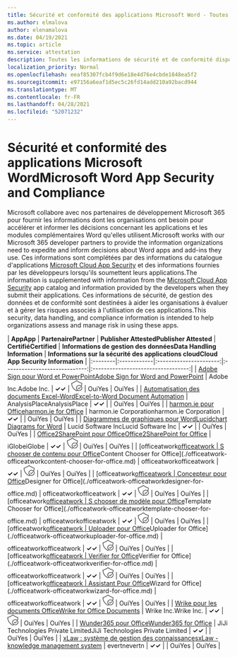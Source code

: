```yaml
---
title: Sécurité et conformité des applications Microsoft Word - Toutes les applications
ms.author: elmalova
author: elenamalova
ms.date: 04/19/2021
ms.topic: article
ms.service: attestation
description: Toutes les informations de sécurité et de conformité disponibles pour toutes les applications Microsoft Word.
localization_priority: Normal
ms.openlocfilehash: eeaf85307fcb4f9d6e18e4d76e4cbde1848ea5f2
ms.sourcegitcommit: e97156a6eaf1d5ec5c26fd14add210a92bacd944
ms.translationtype: MT
ms.contentlocale: fr-FR
ms.lasthandoff: 04/28/2021
ms.locfileid: "52071232"
---
```

# <a name="microsoft-word-app-security-and-compliance"></a><span data-ttu-id="46c55-103">Sécurité et conformité des applications Microsoft Word</span><span class="sxs-lookup"><span data-stu-id="46c55-103">Microsoft Word App Security and Compliance</span></span>

<span data-ttu-id="46c55-104">Microsoft collabore avec nos partenaires de développement Microsoft 365 pour fournir les informations dont les organisations ont besoin pour accélérer et informer les décisions concernant les applications et les modules complémentaires Word qu'elles utilisent.</span><span class="sxs-lookup"><span data-stu-id="46c55-104">Microsoft works with our Microsoft 365 developer partners to provide the information organizations need to expedite and inform decisions about Word apps and add-ins they use.</span></span> <span data-ttu-id="46c55-105">Ces informations sont complétées par des informations du catalogue d'applications [Microsoft Cloud App Security](https://www.microsoft.com/en-us/enterprise-mobility-security/cloud-app-security) et des informations fournies par les développeurs lorsqu'ils soumettent leurs applications.</span><span class="sxs-lookup"><span data-stu-id="46c55-105">The information is supplemented with information from the [Microsoft Cloud App Security](https://www.microsoft.com/en-us/enterprise-mobility-security/cloud-app-security) app catalog and information provided by the developers when they submit their applications.</span></span> <span data-ttu-id="46c55-106">Ces informations de sécurité, de gestion des données et de conformité sont destinées à aider les organisations à évaluer et à gérer les risques associés à l'utilisation de ces applications.</span><span class="sxs-lookup"><span data-stu-id="46c55-106">This security, data handling, and compliance information is intended to help organizations assess and manage risk in using these apps.</span></span>

| <span data-ttu-id="46c55-107">**App**</span><span class="sxs-lookup"><span data-stu-id="46c55-107">**App**</span></span> | <span data-ttu-id="46c55-108">**Partenaire**</span><span class="sxs-lookup"><span data-stu-id="46c55-108">**Partner**</span></span> | <span data-ttu-id="46c55-109">**Publisher Attested**</span><span class="sxs-lookup"><span data-stu-id="46c55-109">**Publisher Attested**</span></span> | <span data-ttu-id="46c55-110">**Certifié**</span><span class="sxs-lookup"><span data-stu-id="46c55-110">**Certified**</span></span> | <span data-ttu-id="46c55-111">**Informations de gestion des données**</span><span class="sxs-lookup"><span data-stu-id="46c55-111">**Data Handling Information**</span></span> | <span data-ttu-id="46c55-112">**Informations sur la sécurité des applications cloud**</span><span class="sxs-lookup"><span data-stu-id="46c55-112">**Cloud App Security Information**</span></span> |
|:--------|:------------|:----------------------:|:-----------------------------:|:----------------------------------:|
| [<span data-ttu-id="46c55-113">Adobe Sign pour Word et PowerPoint</span><span class="sxs-lookup"><span data-stu-id="46c55-113">Adobe Sign for Word and PowerPoint</span></span>](./adobe-inc-sign-for-word-and-powerpoint.md) | <span data-ttu-id="46c55-114">Adobe Inc.</span><span class="sxs-lookup"><span data-stu-id="46c55-114">Adobe Inc.</span></span> | <span data-ttu-id="46c55-115">**✓**</span><span class="sxs-lookup"><span data-stu-id="46c55-115">**✓**</span></span> | <img alt="Certified application badge" src="../media/certified-badge.png" height="25" width="25" /> | <span data-ttu-id="46c55-116">Oui</span><span class="sxs-lookup"><span data-stu-id="46c55-116">Yes</span></span> | <span data-ttu-id="46c55-117">Oui</span><span class="sxs-lookup"><span data-stu-id="46c55-117">Yes</span></span> |
| [<span data-ttu-id="46c55-118">Automatisation des documents Excel-Word</span><span class="sxs-lookup"><span data-stu-id="46c55-118">Excel-to-Word Document Automation</span></span>](./analysisplace-excel-to-word-document-automation.md) | <span data-ttu-id="46c55-119">AnalysisPlace</span><span class="sxs-lookup"><span data-stu-id="46c55-119">AnalysisPlace</span></span> | <span data-ttu-id="46c55-120">**✓**</span><span class="sxs-lookup"><span data-stu-id="46c55-120">**✓**</span></span> |  | <span data-ttu-id="46c55-121">Oui</span><span class="sxs-lookup"><span data-stu-id="46c55-121">Yes</span></span> | <span data-ttu-id="46c55-122">Oui</span><span class="sxs-lookup"><span data-stu-id="46c55-122">Yes</span></span> |
| [<span data-ttu-id="46c55-123">harmon.ie pour Office</span><span class="sxs-lookup"><span data-stu-id="46c55-123">harmon.ie for Office</span></span>](./harmonie-corporation-for-office.md) | <span data-ttu-id="46c55-124">harmon.ie Corporation</span><span class="sxs-lookup"><span data-stu-id="46c55-124">harmon.ie Corporation</span></span> | <span data-ttu-id="46c55-125">**✓**</span><span class="sxs-lookup"><span data-stu-id="46c55-125">**✓**</span></span> |  | <span data-ttu-id="46c55-126">Oui</span><span class="sxs-lookup"><span data-stu-id="46c55-126">Yes</span></span> | <span data-ttu-id="46c55-127">Oui</span><span class="sxs-lookup"><span data-stu-id="46c55-127">Yes</span></span> |
| [<span data-ttu-id="46c55-128">Diagrammes de graphiques pour Word</span><span class="sxs-lookup"><span data-stu-id="46c55-128">Lucidchart Diagrams for Word</span></span>](./lucid-software-inc-lucidchart-diagrams-for-word.md) | <span data-ttu-id="46c55-129">Lucid Software Inc</span><span class="sxs-lookup"><span data-stu-id="46c55-129">Lucid Software Inc</span></span> | <span data-ttu-id="46c55-130">**✓**</span><span class="sxs-lookup"><span data-stu-id="46c55-130">**✓**</span></span> |  | <span data-ttu-id="46c55-131">Oui</span><span class="sxs-lookup"><span data-stu-id="46c55-131">Yes</span></span> | <span data-ttu-id="46c55-132">Oui</span><span class="sxs-lookup"><span data-stu-id="46c55-132">Yes</span></span> |
| [<span data-ttu-id="46c55-133">Office2SharePoint pour Office</span><span class="sxs-lookup"><span data-stu-id="46c55-133">Office2SharePoint for Office</span></span>](./iglobe-office2sharepoint-for-office.md) | <span data-ttu-id="46c55-134">iGlobe</span><span class="sxs-lookup"><span data-stu-id="46c55-134">iGlobe</span></span> | <span data-ttu-id="46c55-135">**✓**</span><span class="sxs-lookup"><span data-stu-id="46c55-135">**✓**</span></span> | <img alt="Certified application badge" src="../media/certified-badge.png" height="25" width="25" /> | <span data-ttu-id="46c55-136">Oui</span><span class="sxs-lookup"><span data-stu-id="46c55-136">Yes</span></span> | <span data-ttu-id="46c55-137">Oui</span><span class="sxs-lookup"><span data-stu-id="46c55-137">Yes</span></span> |
| <span data-ttu-id="46c55-138">[officeatwork</span><span class="sxs-lookup"><span data-stu-id="46c55-138">[officeatwork</span></span> | <span data-ttu-id="46c55-139">S chooser de contenu pour Office](./officeatwork-officeatworkcontent-chooser-for-office.md)</span><span class="sxs-lookup"><span data-stu-id="46c55-139">Content Chooser for Office](./officeatwork-officeatworkcontent-chooser-for-office.md)</span></span> | <span data-ttu-id="46c55-140">officeatwork</span><span class="sxs-lookup"><span data-stu-id="46c55-140">officeatwork</span></span> | <span data-ttu-id="46c55-141">**✓**</span><span class="sxs-lookup"><span data-stu-id="46c55-141">**✓**</span></span> | <img alt="Certified application badge" src="../media/certified-badge.png" height="25" width="25" /> | <span data-ttu-id="46c55-142">Oui</span><span class="sxs-lookup"><span data-stu-id="46c55-142">Yes</span></span> | <span data-ttu-id="46c55-143">Oui</span><span class="sxs-lookup"><span data-stu-id="46c55-143">Yes</span></span> |
| <span data-ttu-id="46c55-144">[officeatwork</span><span class="sxs-lookup"><span data-stu-id="46c55-144">[officeatwork</span></span> | <span data-ttu-id="46c55-145">Concepteur pour Office](./officeatwork-officeatworkdesigner-for-office.md)</span><span class="sxs-lookup"><span data-stu-id="46c55-145">Designer for Office](./officeatwork-officeatworkdesigner-for-office.md)</span></span> | <span data-ttu-id="46c55-146">officeatwork</span><span class="sxs-lookup"><span data-stu-id="46c55-146">officeatwork</span></span> | <span data-ttu-id="46c55-147">**✓**</span><span class="sxs-lookup"><span data-stu-id="46c55-147">**✓**</span></span> | <img alt="Certified application badge" src="../media/certified-badge.png" height="25" width="25" /> | <span data-ttu-id="46c55-148">Oui</span><span class="sxs-lookup"><span data-stu-id="46c55-148">Yes</span></span> | <span data-ttu-id="46c55-149">Oui</span><span class="sxs-lookup"><span data-stu-id="46c55-149">Yes</span></span> |
| <span data-ttu-id="46c55-150">[officeatwork</span><span class="sxs-lookup"><span data-stu-id="46c55-150">[officeatwork</span></span> | <span data-ttu-id="46c55-151">S chooser de modèle pour Office](./officeatwork-officeatworktemplate-chooser-for-office.md)</span><span class="sxs-lookup"><span data-stu-id="46c55-151">Template Chooser for Office](./officeatwork-officeatworktemplate-chooser-for-office.md)</span></span> | <span data-ttu-id="46c55-152">officeatwork</span><span class="sxs-lookup"><span data-stu-id="46c55-152">officeatwork</span></span> | <span data-ttu-id="46c55-153">**✓**</span><span class="sxs-lookup"><span data-stu-id="46c55-153">**✓**</span></span> | <img alt="Certified application badge" src="../media/certified-badge.png" height="25" width="25" /> | <span data-ttu-id="46c55-154">Oui</span><span class="sxs-lookup"><span data-stu-id="46c55-154">Yes</span></span> | <span data-ttu-id="46c55-155">Oui</span><span class="sxs-lookup"><span data-stu-id="46c55-155">Yes</span></span> |
| <span data-ttu-id="46c55-156">[officeatwork</span><span class="sxs-lookup"><span data-stu-id="46c55-156">[officeatwork</span></span> | <span data-ttu-id="46c55-157">Uploader pour Office](./officeatwork-officeatworkuploader-for-office.md)</span><span class="sxs-lookup"><span data-stu-id="46c55-157">Uploader for Office](./officeatwork-officeatworkuploader-for-office.md)</span></span> | <span data-ttu-id="46c55-158">officeatwork</span><span class="sxs-lookup"><span data-stu-id="46c55-158">officeatwork</span></span> | <span data-ttu-id="46c55-159">**✓**</span><span class="sxs-lookup"><span data-stu-id="46c55-159">**✓**</span></span> | <img alt="Certified application badge" src="../media/certified-badge.png" height="25" width="25" /> | <span data-ttu-id="46c55-160">Oui</span><span class="sxs-lookup"><span data-stu-id="46c55-160">Yes</span></span> | <span data-ttu-id="46c55-161">Oui</span><span class="sxs-lookup"><span data-stu-id="46c55-161">Yes</span></span> |
| <span data-ttu-id="46c55-162">[officeatwork</span><span class="sxs-lookup"><span data-stu-id="46c55-162">[officeatwork</span></span> | <span data-ttu-id="46c55-163">Verifier for Office](./officeatwork-officeatworkverifier-for-office.md)</span><span class="sxs-lookup"><span data-stu-id="46c55-163">Verifier for Office](./officeatwork-officeatworkverifier-for-office.md)</span></span> | <span data-ttu-id="46c55-164">officeatwork</span><span class="sxs-lookup"><span data-stu-id="46c55-164">officeatwork</span></span> | <span data-ttu-id="46c55-165">**✓**</span><span class="sxs-lookup"><span data-stu-id="46c55-165">**✓**</span></span> | <img alt="Certified application badge" src="../media/certified-badge.png" height="25" width="25" /> | <span data-ttu-id="46c55-166">Oui</span><span class="sxs-lookup"><span data-stu-id="46c55-166">Yes</span></span> | <span data-ttu-id="46c55-167">Oui</span><span class="sxs-lookup"><span data-stu-id="46c55-167">Yes</span></span> |
| <span data-ttu-id="46c55-168">[officeatwork</span><span class="sxs-lookup"><span data-stu-id="46c55-168">[officeatwork</span></span> | <span data-ttu-id="46c55-169">Assistant Pour Office](./officeatwork-officeatworkwizard-for-office.md)</span><span class="sxs-lookup"><span data-stu-id="46c55-169">Wizard for Office](./officeatwork-officeatworkwizard-for-office.md)</span></span> | <span data-ttu-id="46c55-170">officeatwork</span><span class="sxs-lookup"><span data-stu-id="46c55-170">officeatwork</span></span> | <span data-ttu-id="46c55-171">**✓**</span><span class="sxs-lookup"><span data-stu-id="46c55-171">**✓**</span></span> | <img alt="Certified application badge" src="../media/certified-badge.png" height="25" width="25" /> | <span data-ttu-id="46c55-172">Oui</span><span class="sxs-lookup"><span data-stu-id="46c55-172">Yes</span></span> | <span data-ttu-id="46c55-173">Oui</span><span class="sxs-lookup"><span data-stu-id="46c55-173">Yes</span></span> |
| [<span data-ttu-id="46c55-174">Wrike pour les documents Office</span><span class="sxs-lookup"><span data-stu-id="46c55-174">Wrike for Office Documents</span></span>](./wrike-inc-for-office-documents.md) | <span data-ttu-id="46c55-175">Wrike Inc.</span><span class="sxs-lookup"><span data-stu-id="46c55-175">Wrike Inc.</span></span> | <span data-ttu-id="46c55-176">**✓**</span><span class="sxs-lookup"><span data-stu-id="46c55-176">**✓**</span></span> | <img alt="Certified application badge" src="../media/certified-badge.png" height="25" width="25" /> | <span data-ttu-id="46c55-177">Oui</span><span class="sxs-lookup"><span data-stu-id="46c55-177">Yes</span></span> | <span data-ttu-id="46c55-178">Oui</span><span class="sxs-lookup"><span data-stu-id="46c55-178">Yes</span></span> |
| [<span data-ttu-id="46c55-179">Wunder365 pour Office</span><span class="sxs-lookup"><span data-stu-id="46c55-179">Wunder365 for Office</span></span>](./jiji-technologies-private-limited-wunder365-for-office.md) | <span data-ttu-id="46c55-180">JiJi Technologies Private Limited</span><span class="sxs-lookup"><span data-stu-id="46c55-180">JiJi Technologies Private Limited</span></span> | <span data-ttu-id="46c55-181">**✓**</span><span class="sxs-lookup"><span data-stu-id="46c55-181">**✓**</span></span> |  | <span data-ttu-id="46c55-182">Oui</span><span class="sxs-lookup"><span data-stu-id="46c55-182">Yes</span></span> | <span data-ttu-id="46c55-183">Oui</span><span class="sxs-lookup"><span data-stu-id="46c55-183">Yes</span></span> |
| [<span data-ttu-id="46c55-184">xLaw : système de gestion des connaissances</span><span class="sxs-lookup"><span data-stu-id="46c55-184">xLaw - knowledge management system</span></span>](./evertn-xlaw-knowledge-management-system.md) | <span data-ttu-id="46c55-185">evertn</span><span class="sxs-lookup"><span data-stu-id="46c55-185">evertn</span></span> | <span data-ttu-id="46c55-186">**✓**</span><span class="sxs-lookup"><span data-stu-id="46c55-186">**✓**</span></span> |  | <span data-ttu-id="46c55-187">Oui</span><span class="sxs-lookup"><span data-stu-id="46c55-187">Yes</span></span> | <span data-ttu-id="46c55-188">Oui</span><span class="sxs-lookup"><span data-stu-id="46c55-188">Yes</span></span> |

